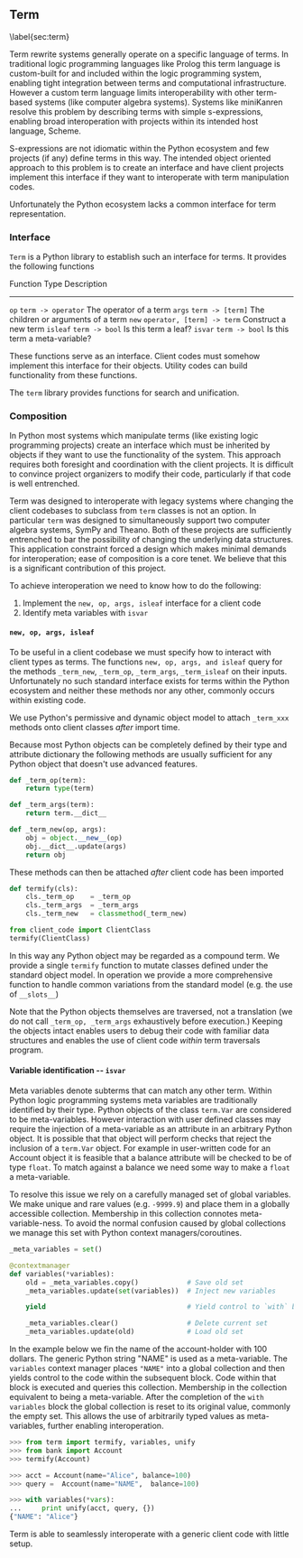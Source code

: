 
Term
----

\label{sec:term}

Term rewrite systems generally operate on a specific language of terms.  In traditional logic programming languages like Prolog this term language is custom-built for and included within the logic programming system, enabling tight integration between terms and computational infrastructure.  However a custom term language limits interoperability with other term-based systems (like computer algebra systems).  Systems like miniKanren resolve this problem by describing terms with simple s-expressions, enabling broad interoperation with projects within its intended host language, Scheme.  

S-expressions are not idiomatic within the Python ecosystem and few projects (if any) define terms in this way.  The intended object oriented approach to this problem is to create an interface and have client projects implement this interface if they want to interoperate with term manipulation codes.

Unfortunately the Python ecosystem lacks a common interface for term representation.


### Interface

`Term` is a Python library to establish such an interface for terms.  It provides the following functions 

Function     Type                           Description              
------------ -----------------------------  ------------------------------
`op`         `term -> operator`             The operator of a term
`args`       `term -> [term]`               The children or arguments of a term
`new`        `operator, [term] -> term`     Construct a new term
`isleaf`     `term -> bool`                 Is this term a leaf?
`isvar`      `term -> bool`                 Is this term a meta-variable?

These functions serve as an interface.  Client codes must somehow implement this interface for their objects.  Utility codes can build functionality from these functions. 

The `term` library provides functions for search and unification. 


### Composition

In Python most systems which manipulate terms (like existing logic programming projects) create an interface which must be inherited by objects if they want to use the functionality of the system.  This approach requires both foresight and coordination with the client projects.  It is difficult to convince project organizers to modify their code, particularly if that code is well entrenched.

Term was designed to interoperate with legacy systems where changing the client codebases to subclass from `term` classes is not an option.  In particular `term` was designed to simultaneously support two computer algebra systems, SymPy and Theano.  Both of these projects are sufficiently entrenched to bar the possibility of changing the underlying data structures.  This application constraint forced a design which makes minimal demands for interoperation; ease of composition is a core tenet.  We believe that this is a significant contribution of this project.

To achieve interoperation we need to know how to do the following:

1.  Implement the `new, op, args, isleaf` interface for a client code
2.  Identify meta variables with `isvar`

#### `new, op, args, isleaf`

To be useful in a client codebase we must specify how to interact with client types as terms.  The functions `new, op, args, and isleaf` query for the methods `_term_new`, `_term_op`, `_term_args`, `_term_isleaf` on their inputs.  Unfortunately no such standard interface exists for terms within the Python ecosystem and neither these methods nor any other, commonly occurs within existing code.

We use Python's permissive and dynamic object model to attach `_term_xxx` methods onto client classes *after* import time.

Because most Python objects can be completely defined by their type and attribute dictionary the following methods are usually sufficient for any Python object that doesn't use advanced features.

~~~~~~~~~~~Python
def _term_op(term):
    return type(term)

def _term_args(term):
    return term.__dict__

def _term_new(op, args):
    obj = object.__new__(op)
    obj.__dict__.update(args)
    return obj
~~~~~~~~~~~

These methods can then be attached *after* client code has been imported

~~~~~~~~~~~Python
def termify(cls):
    cls._term_op    = _term_op
    cls._term_args  = _term_args
    cls._term_new   = classmethod(_term_new)

from client_code import ClientClass
termify(ClientClass)
~~~~~~~~~~~

In this way any Python object may be regarded as a compound term.  We provide a single `termify` function to mutate classes defined under the standard object model.  In operation we provide a more comprehensive function to handle common variations from the standard model (e.g. the use of `__slots__`)

Note that the Python objects themselves are traversed, not a translation (we do not call `_term_op, _term_args` exhaustively before execution.)  Keeping the objects intact enables users to debug their code with familiar data structures and enables the use of client code *within* term traversals program.


#### Variable identification -- `isvar`

Meta variables denote subterms that can match any other term.  Within Python logic programming systems meta variables are traditionally identified by their type.  Python objects of the class `term.Var` are considered to be meta-variables.  However interaction with user defined classes may require the injection of a meta-variable as an attribute in an arbitrary Python object.  It is possible that that object will perform checks that reject the inclusion of a `term.Var` object.  For example in user-written code for an Account object it is feasible that a balance attribute will be checked to be of type `float`.  To match against a balance we need some way to make a `float` a meta-variable.

To resolve this issue we rely on a carefully managed set of global variables.  We make unique and rare values (e.g. `-9999.9`) and place them in a globally accessible collection.  Membership in this collection connotes meta-variable-ness.  To avoid the normal confusion caused by global collections we manage this set with Python context managers/coroutines.

~~~~~~~~~~~~~~Python
_meta_variables = set()

@contextmanager
def variables(*variables):
    old = _meta_variables.copy()            # Save old set
    _meta_variables.update(set(variables))  # Inject new variables

    yield                                   # Yield control to `with` block

    _meta_variables.clear()                 # Delete current set
    _meta_variables.update(old)             # Load old set
~~~~~~~~~~~~~~

In the example below we fin the name of the account-holder with 100 dollars.  The generic Python string "NAME" is used as a meta-variable.
The `variables` context manager places `"NAME"` into a global collection and then yields control to the code within the subsequent block.  Code within that block is executed and queries this collection.  Membership in the collection equivalent to being a meta-variable.  After the completion of the `with variables` block the global collection is reset to its original value, commonly the empty set.  This allows the use of arbitrarily typed values as meta-variables, further enabling interoperation.

~~~~~~~~~~~~~~Python
>>> from term import termify, variables, unify 
>>> from bank import Account
>>> termify(Account)

>>> acct = Account(name="Alice", balance=100)
>>> query =  Account(name="NAME",  balance=100)

>>> with variables(*vars):
...     print unify(acct, query, {})
{"NAME": "Alice"}
~~~~~~~~~~~~~~

Term is able to seamlessly interoperate with a generic client code with little setup.

